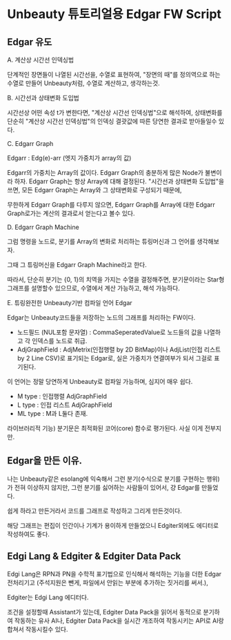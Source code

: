 # Unbeauty 튜토리얼용 Edgar FW Script

## Edgar 유도
A. 계산상 시간선 인덱싱법

단계적인 장면들이 나열된 시간선을, 수열로 표현하여, "장면의 때"를 정의역으로 하는 수열로 만들어
Unbeauty처럼, 수열로 계산하고, 생각하는것.

B. 시간선과 상태변화 도입법

시간선상 어떤 속성 t가 변한다면, "계산상 시간선 인덱싱법"으로 해석하여, 상태변화를 단순히 "계산상 시간선 인덱싱법"의 인덱싱 결괏값에 따른 당연한 결과로 받아들일수 있다.

C. Edgarr Graph

Edgarr : Edg(e)-arr (엣지 가중치가 array의 값)

Edgarr의 가중치는 Array의 값이다.
Edgarr Graph의 충분하게 많은 Node가 불변이라 하자.
Edgarr Graph는 항상 Array에 대해 결정된다.
"시간선과 상태변화 도입법"을 쓰면,
모든 Edgarr Graph는 Array와 그 상태변화로 구성되기 때문에,

무한하게  Edgarr Graph를 다루지 않으면,
Edgarr Graph를 Array에 대한 Edgarr Graph로가는 계산의 결과로서 얻는다고 볼수 있다.

D. Edgarr Graph Machine

그럼 명령을 노드로, 분기를 Array의 변화로 처리하는 튜링머신과 그 언어를 생각해보자.

그때 그 튜링머신을 Edgarr Graph Machine라고 한다.

따라서, 단순히 분기는 {0, 1}의 치역을 가지는 수열을 결정해주면, 분기문이라는 Star형 그래프를 설명할수 있으므로, 수열에서 계산 가능하고, 해석 가능하다.

E. 튜링완전한 Unbeauty기반 컴파일 언어 Edgar

Edgar는
Unbeauty코드들을 저장하는 노드의 그래프를 처리하는 FW이다.

 - 노드필드 (NUL포함 문자열) : CommaSeperatedValue로 노드들의 값을 나열하고 각 인덱스를 노드로 취급.
 - AdjGraphField : AdjMetrix(인접행렬 by 2D BitMap)이나 AdjList(인접 리스트 by 2 Line CSV)로 표기되는 Edgar로, 실은 가중치가 연결여부가 되서 그걸로 표기된다.

이 언어는 정말 당연하게 Unbeauty로 컴파일 가능하며, 심지어 매우 쉽다.

 - M type : 인접행렬 AdjGraphField
 - L type : 인접 리스트 AdjGraphField
 - ML type : M과 L둘다 존재.

라이브러리적 기능)
분기문은 최적화된 코어(core) 함수로 평가된다.
사실 이게 전부지만.

## Edgar을 만든 이유.

나는 Unbeauty같은 esolang에 익숙해서 그런 분기(수식으로 분기를 구현하는 행위)가 전혀 이상하지 않지만, 그런 분기를 싫어하는 사람들이 있어서, 걍 Edgar를 만들었다.

쉽게 하라고 만든거라서 코드를 그래프로 작성하고 그리게 만든것이다.

해당 그래프는 편집이 인간이나 기계가 용이하게 만들었으니 Edgiter외에도 에디터로 작성하여도 좋다.

## Edgi Lang & Edgiter & Edgiter Data Pack

Edgi Lang은 RPN과 PN을 수학적 표기법으로 인식해서 해석하는 기능을 더한 Edgar 전처리기고 (주석지원은 뺀게, 파일에서 안읽는 부분에 추가하는 짓거리를 써서.),

Edgiter는 Edgi Lang 에디터다.

조건을 설정할때 Assistant가 있는데,
Edgiter Data Pack을 읽어서 동적으로 분기하여 작동하는 유사 AI나, Edgiter Data Pack을 실시간 개조하여 작동시키는 API로 AI랑 합쳐서 작동시킬수 있다.